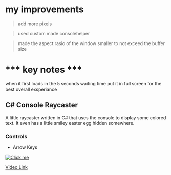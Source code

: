 # my improvements
>add more pixels

>used custom made consolehelper

>made the aspect rasio of the window smaller to not exceed the buffer size

# *** key notes ***
when it first loads in the 5 seconds waiting time put it in full screen for the best overall exsperiance

## C# Console Raycaster
A little raycaster written in C# that uses the console to display some colored text. It even has a little smiley easter egg hidden somewhere.

### Controls
- Arrow Keys


[![Click me](https://imgur.com/UKBMB5A.png)](https://drive.google.com/open?id=12RNsgTEl_DemJgIYGS6BzSH-296VEYcK)

[Video Link](https://drive.google.com/file/d/12RNsgTEl_DemJgIYGS6BzSH-296VEYcK/view)
